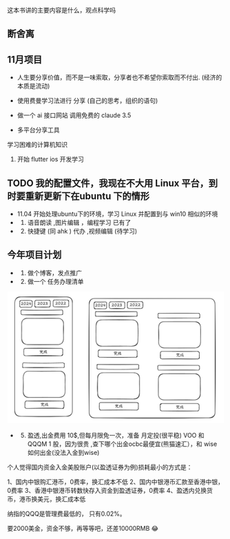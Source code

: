  这本书讲的主要内容是什么，观点科学吗

## 断舍离

## 11月项目 

- 人生要分享价值，而不是一味索取，分享者也不希望你索取而不付出. (经济的本质是流动)
- 使用费曼学习法进行 分享 (自己的思考，组织的语句)

- 做一个 ai 接口网站 调用免费的 claude 3.5
- 多平台分享工具


学习困难的计算机知识
1. 开始 flutter ios 开发学习


## TODO 我的配置文件，我现在不大用 Linux 平台，到时要重新更新下在ubuntu 下的情形 

- 11.04  开始处理ubuntu下的环境，学习 Linux  并配置到与 win10 相似的环境
- 1. 语音朗读 ,图片编辑 ，编程学习 已有了
- 2. 快捷键 (同 ahk ) 代办 ,视频编辑 (待学习)

## 今年项目计划

- 1. 做个博客，发点推广
- 2. 做一个 任务办理清单

![](images/2024-10-26-13-51-36.png)


- 5.  盈透,出金费用 10$,但每月限免一次，准备 月定投(很平稳) VOO 和 QQQM  1 股，因为很贵 ,查下哪个出金ocbc最便宜(熊猫速汇），和 wise 如何出金(没法入金到wise)

个人觉得国内资金入金美股账户(以盈透证券为例)损耗最小的方式是：

1、国内中银购汇港币，0费率，换汇成本不低
2、国内中银港币汇款至香港中银，0费率
3、香港中银港币转数快存入资金到盈透证券，0费率
4、盈透内兑换货币，港币换美元，换汇成本低

纳指的QQQ是管理费最低的，
只有0.02%。

要2000美金，资金不够，再等等吧，还差10000RMB  😂